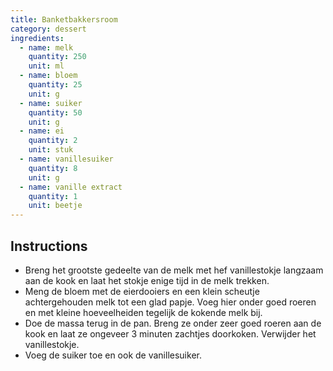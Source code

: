 ```yaml
---
title: Banketbakkersroom
category: dessert
ingredients:
  - name: melk
    quantity: 250
    unit: ml
  - name: bloem
    quantity: 25
    unit: g
  - name: suiker
    quantity: 50
    unit: g
  - name: ei
    quantity: 2
    unit: stuk
  - name: vanillesuiker
    quantity: 8
    unit: g
  - name: vanille extract
    quantity: 1
    unit: beetje
---
```


<Recipe />

## Instructions

- Breng het grootste gedeelte van de melk met hef vanillestokje langzaam aan de kook en laat het stokje enige tijd in de melk trekken.
- Meng de bloem met de eierdooiers en een klein scheutje achtergehouden melk tot een glad papje. Voeg hier onder goed roeren en met kleine hoeveelheiden tegelijk de kokende melk bij.
- Doe de massa terug in de pan. Breng ze onder zeer goed roeren aan de kook en laat ze ongeveer 3 minuten zachtjes doorkoken. Verwijder het vanillestokje.
- Voeg de suiker toe en ook de vanillesuiker.
